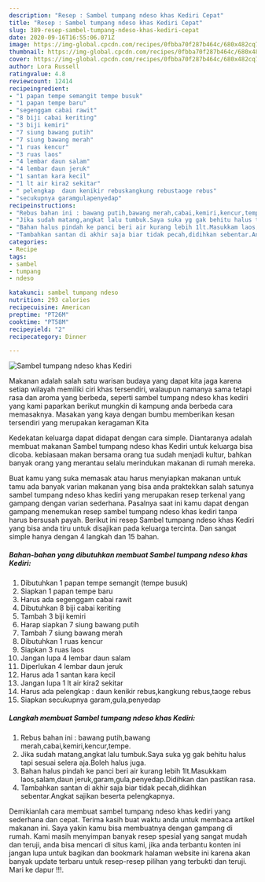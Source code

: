 ```yaml
---
description: "Resep : Sambel tumpang ndeso khas Kediri Cepat"
title: "Resep : Sambel tumpang ndeso khas Kediri Cepat"
slug: 389-resep-sambel-tumpang-ndeso-khas-kediri-cepat
date: 2020-09-16T16:55:06.071Z
image: https://img-global.cpcdn.com/recipes/0fbba70f287b464c/680x482cq70/sambel-tumpang-ndeso-khas-kediri-foto-resep-utama.jpg
thumbnail: https://img-global.cpcdn.com/recipes/0fbba70f287b464c/680x482cq70/sambel-tumpang-ndeso-khas-kediri-foto-resep-utama.jpg
cover: https://img-global.cpcdn.com/recipes/0fbba70f287b464c/680x482cq70/sambel-tumpang-ndeso-khas-kediri-foto-resep-utama.jpg
author: Lora Russell
ratingvalue: 4.8
reviewcount: 12414
recipeingredient:
- "1 papan tempe semangit tempe busuk"
- "1 papan tempe baru"
- "segenggam cabai rawit"
- "8 biji cabai keriting"
- "3 biji kemiri"
- "7 siung bawang putih"
- "7 siung bawang merah"
- "1 ruas kencur"
- "3 ruas laos"
- "4 lembar daun salam"
- "4 lembar daun jeruk"
- "1 santan kara kecil"
- "1 lt air kira2 sekitar"
- " pelengkap  daun kenikir rebuskangkung rebustaoge rebus"
- "secukupnya garamgulapenyedap"
recipeinstructions:
- "Rebus bahan ini : bawang putih,bawang merah,cabai,kemiri,kencur,tempe."
- "Jika sudah matang,angkat lalu tumbuk.Saya suka yg gak behitu halus tapi sesuai selera aja.Boleh halus juga."
- "Bahan halus pindah ke panci beri air kurang lebih 1lt.Masukkam laos,salam,daun jeruk,garam,gula,penyedap.Didihkan dan pastikan rasa."
- "Tambahkan santan di akhir saja biar tidak pecah,didihkan sebentar.Angkat sajikan beserta pelengkapnya."
categories:
- Recipe
tags:
- sambel
- tumpang
- ndeso

katakunci: sambel tumpang ndeso 
nutrition: 293 calories
recipecuisine: American
preptime: "PT26M"
cooktime: "PT58M"
recipeyield: "2"
recipecategory: Dinner

---
```



![Sambel tumpang ndeso khas Kediri](https://img-global.cpcdn.com/recipes/0fbba70f287b464c/680x482cq70/sambel-tumpang-ndeso-khas-kediri-foto-resep-utama.jpg)

Makanan adalah salah satu warisan budaya yang dapat kita jaga karena setiap wilayah memiliki ciri khas tersendiri, walaupun namanya sama tetapi rasa dan aroma yang berbeda, seperti sambel tumpang ndeso khas kediri yang kami paparkan berikut mungkin di kampung anda berbeda cara memasaknya. Masakan yang kaya dengan bumbu memberikan kesan tersendiri yang merupakan keragaman Kita

Kedekatan keluarga dapat didapat dengan cara simple. Diantaranya adalah membuat makanan Sambel tumpang ndeso khas Kediri untuk keluarga bisa dicoba. kebiasaan makan bersama orang tua sudah menjadi kultur, bahkan banyak orang yang merantau selalu merindukan makanan di rumah mereka.



Buat kamu yang suka memasak atau harus menyiapkan makanan untuk tamu ada banyak varian makanan yang bisa anda praktekkan salah satunya sambel tumpang ndeso khas kediri yang merupakan resep terkenal yang gampang dengan varian sederhana. Pasalnya saat ini kamu dapat dengan gampang menemukan resep sambel tumpang ndeso khas kediri tanpa harus bersusah payah.
Berikut ini resep Sambel tumpang ndeso khas Kediri yang bisa anda tiru untuk disajikan pada keluarga tercinta. Dan sangat simple hanya dengan 4 langkah dan 15 bahan.


<!--inarticleads1-->

##### Bahan-bahan yang dibutuhkan membuat Sambel tumpang ndeso khas Kediri:

1. Dibutuhkan 1 papan tempe semangit (tempe busuk)
1. Siapkan 1 papan tempe baru
1. Harus ada segenggam cabai rawit
1. Dibutuhkan 8 biji cabai keriting
1. Tambah 3 biji kemiri
1. Harap siapkan 7 siung bawang putih
1. Tambah 7 siung bawang merah
1. Dibutuhkan 1 ruas kencur
1. Siapkan 3 ruas laos
1. Jangan lupa 4 lembar daun salam
1. Diperlukan 4 lembar daun jeruk
1. Harus ada 1 santan kara kecil
1. Jangan lupa 1 lt air kira2 sekitar
1. Harus ada  pelengkap : daun kenikir rebus,kangkung rebus,taoge rebus
1. Siapkan secukupnya garam,gula,penyedap




<!--inarticleads2-->

##### Langkah membuat  Sambel tumpang ndeso khas Kediri:

1. Rebus bahan ini : bawang putih,bawang merah,cabai,kemiri,kencur,tempe.
1. Jika sudah matang,angkat lalu tumbuk.Saya suka yg gak behitu halus tapi sesuai selera aja.Boleh halus juga.
1. Bahan halus pindah ke panci beri air kurang lebih 1lt.Masukkam laos,salam,daun jeruk,garam,gula,penyedap.Didihkan dan pastikan rasa.
1. Tambahkan santan di akhir saja biar tidak pecah,didihkan sebentar.Angkat sajikan beserta pelengkapnya.




Demikianlah cara membuat sambel tumpang ndeso khas kediri yang sederhana dan cepat. Terima kasih buat waktu anda untuk membaca artikel makanan ini. Saya yakin kamu bisa membuatnya dengan gampang di rumah. Kami masih menyimpan banyak resep spesial yang sangat mudah dan teruji, anda bisa mencari di situs kami, jika anda terbantu konten ini jangan lupa untuk bagikan dan bookmark halaman website ini karena akan banyak update terbaru untuk resep-resep pilihan yang terbukti dan teruji. Mari ke dapur !!!. 
